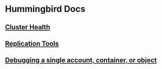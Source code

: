 Hummingbird Docs
================

## [Cluster Health](cluster-health.md)


## [Replication Tools](replication-tools.md)

## [Debugging a single account, container, or object](debug-single.md)
